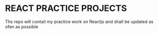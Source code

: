 # REACT PRACTICE PROJECTS
Ths repo will contail my practice work on Reactjs and shall be updated as ofen as possible